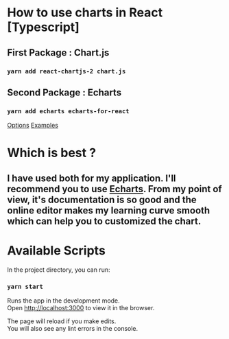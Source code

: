 # How to use charts in React [Typescript]

## First Package : Chart.js

### `yarn add react-chartjs-2 chart.js`

## Second Package : Echarts

### `yarn add echarts echarts-for-react`

[Options](https://echarts.apache.org/en/option.html#title)
[Examples](https://echarts.apache.org/examples/en/index.html)

# Which is best ?

## I have used both for my application. I'll recommend you to use [Echarts](https://echarts.apache.org/en/index.html). From my point of view, it's documentation is so good and the online editor makes my learning curve smooth which can help you to customized the chart.

# Available Scripts

In the project directory, you can run:

### `yarn start`

Runs the app in the development mode.<br />
Open [http://localhost:3000](http://localhost:3000) to view it in the browser.

The page will reload if you make edits.<br />
You will also see any lint errors in the console.
